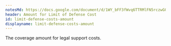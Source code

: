 ```yaml
---
notesMd: https://docs.google.com/document/d/1WY_bFF3fWvq6TTRMlFN5rczwG0pj2evzk0bKdUr-GwE/edit?tab=t.0
header: Amount for Limit of Defense Cost
id: limit-defense-costs-amount
displayname: limit-defense-costs-amount
---
```

The coverage amount for legal support costs. 